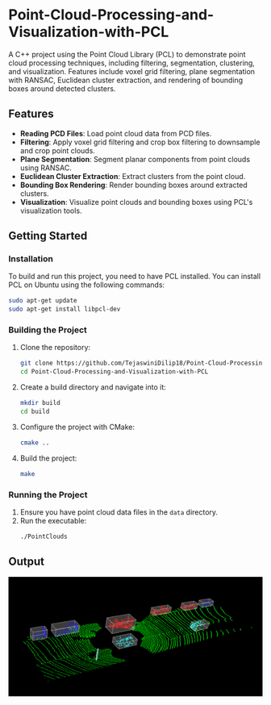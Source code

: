 # Point-Cloud-Processing-and-Visualization-with-PCL
A C++ project using the Point Cloud Library (PCL) to demonstrate point cloud processing techniques, including filtering, segmentation, clustering, and visualization. Features include voxel grid filtering, plane segmentation with RANSAC, Euclidean cluster extraction, and rendering of bounding boxes around detected clusters.

## Features

- **Reading PCD Files**: Load point cloud data from PCD files.
- **Filtering**: Apply voxel grid filtering and crop box filtering to downsample and crop point clouds.
- **Plane Segmentation**: Segment planar components from point clouds using RANSAC.
- **Euclidean Cluster Extraction**: Extract clusters from the point cloud.
- **Bounding Box Rendering**: Render bounding boxes around extracted clusters.
- **Visualization**: Visualize point clouds and bounding boxes using PCL's visualization tools.

## Getting Started

### Installation

To build and run this project, you need to have PCL installed. You can install PCL on Ubuntu using the following commands:

```sh
sudo apt-get update
sudo apt-get install libpcl-dev
```

### Building the Project

1. Clone the repository:
    ```sh
    git clone https://github.com/TejaswiniDilip18/Point-Cloud-Processing-and-Visualization-with-PCL.git
    cd Point-Cloud-Processing-and-Visualization-with-PCL
    ```

2. Create a build directory and navigate into it:
    ```sh
    mkdir build
    cd build
    ```

3. Configure the project with CMake:
    ```sh
    cmake ..
    ```

4. Build the project:
    ```sh
    make
    ```

### Running the Project

1. Ensure you have point cloud data files in the `data` directory.
2. Run the executable:
    ```sh
    ./PointClouds
    ```

## Output

![Point Cloud Processing](output.gif)
